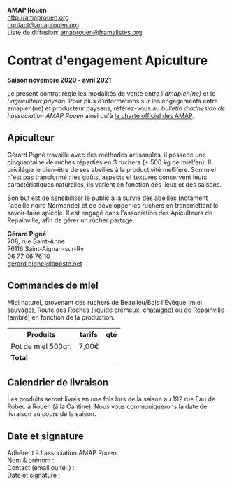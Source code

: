 **AMAP Rouen**  
http://amaprouen.org  
contact@amaprouen.org  
Liste de diffusion: amaprouen@framalistes.org

# Contrat d'engagement Apiculture
**Saison novembre 2020 - avril 2021**

Le présent contrat règle les modalités de vente entre l'*amapien(ne)* et le *l'agriculteur paysan*.
Pour plus d'informations sur les engagements entre amapien(ne) et producteur paysans, référez-vous au *bulletin d'adhésion de l'association AMAP Rouen* ainsi qu'à [la charte officiel des AMAP](http://miramap.org/IMG/pdf/charte_des_amap_mars_2014-2.pdf).

## Apiculteur
Gérard Pigné travaille avec des méthodes artisanales, il possède une cinquantaine de ruches réparties en 3 ruchers (± 500 kg de miel/an). Il privilégie le bien-être de ses abeilles à la productivité mellifère. Son miel n'est pas transformé : les goûts, aspects et textures conservent leurs caractéristiques naturelles, ils  varient en fonction des lieux et des saisons.

Son but est de sensibiliser le public à la survie des abeilles (notament l'abeille noire Normande) et de développer les ruchers en transmettant le savoir-faire apicole. Il est engagé dans l'association des Apiculteurs de Repainville, afin de gérer un rûcher partagé.

**Gérard Pigné**  
708, rue Saint-Anne  
76116 Saint-Aignan-sur-Ry  
06 77 06 76 10  
gerard.pigne@laposte.net


## Commandes de miel
Miel naturel, provenant des ruchers de Beaulieu/Bois l'Évêque (miel sauvage), Route des Roches (liquide crémeux, chataigne) ou de Repainville (ambré) en fonction de la production.

| Produits            | tarifs          | qté    |
|---------------------|-----------------|--------|
| Pot de miel 500gr.  | 7,00€           |        |
| **Total**           |                 | &nbsp; |

## Calendrier de livraison
Les produits seront livrés en une fois lors de la saison au 192 rue Eau de Robec à Rouen (à la Cantine). Nous vous communiquerons la date de livraison au cours de la saison.

## Date et signature
Adhérent à l'association AMAP Rouen.  
Nom & prénom :  
Contact (email ou tél.) :  
Date et signature :
